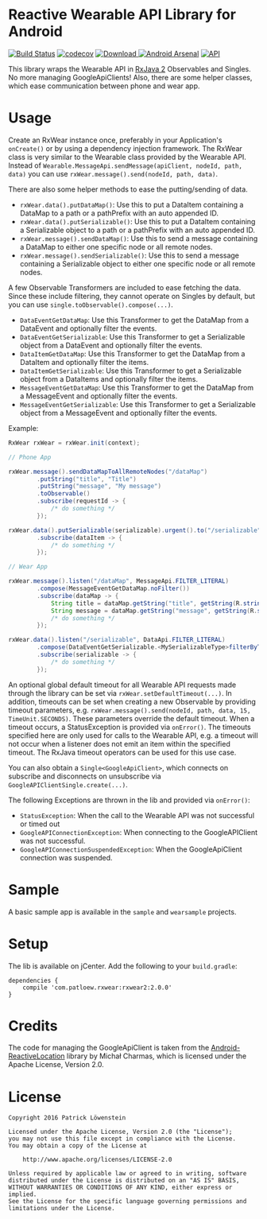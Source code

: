 # Reactive Wearable API Library for Android

[![Build Status](https://travis-ci.org/patloew/RxWear.svg?branch=2.x)](https://travis-ci.org/patloew/RxWear) [![codecov](https://codecov.io/gh/patloew/RxWear/branch/2.x/graph/badge.svg)](https://codecov.io/gh/patloew/RxWear/branch/2.x) [ ![Download](https://api.bintray.com/packages/patloew/maven/RxWear2/images/download.svg) ](https://bintray.com/patloew/maven/RxWear2/_latestVersion) [![Android Arsenal](https://img.shields.io/badge/Android%20Arsenal-RxWear-brightgreen.svg?style=flat)](http://android-arsenal.com/details/1/3271) [![API](https://img.shields.io/badge/API-9%2B-brightgreen.svg?style=flat)](https://android-arsenal.com/api?level=9)

This library wraps the Wearable API in [RxJava 2](https://github.com/ReactiveX/RxJava/tree/2.x) Observables and Singles. No more managing GoogleApiClients! Also, there are some helper classes, which ease communication between phone and wear app.

# Usage

Create an RxWear instance once, preferably in your Application's `onCreate()` or by using a dependency injection framework. The RxWear class is very similar to the Wearable class provided by the Wearable API. Instead of `Wearable.MessageApi.sendMessage(apiClient, nodeId, path, data)` you can use `rxWear.message().send(nodeId, path, data)`. 

There are also some helper methods to ease the putting/sending of data.
* `rxWear.data().putDataMap()`: Use this to put a DataItem containing a DataMap to a path or a pathPrefix with an auto appended ID. 
* `rxWear.data().putSerializable()`: Use this to put a DataItem containing a Serializable object to a path or a pathPrefix with an auto appended ID. 
* `rxWear.message().sendDataMap()`: Use this to send a message containing a DataMap to either one specific node or all remote nodes.
* `rxWear.message().sendSerializable()`: Use this to send a message containing a Serializable object to either one specific node or all remote nodes.

A few Observable Transformers are included to ease fetching the data. Since these include filtering, they cannot operate on Singles by default, but you can use `single.toObservable().compose(...)`.
* `DataEventGetDataMap`: Use this Transformer to get the DataMap from a DataEvent and optionally filter the events.
* `DataEventGetSerializable`: Use this Transformer to get a Serializable object from a DataEvent and optionally filter the events.
* `DataItemGetDataMap`: Use this Transformer to get the DataMap from a DataItem and optionally filter the items.
* `DataItemGetSerializable`: Use this Transformer to get a Serializable object from a DataItems and optionally filter the items.
* `MessageEventGetDataMap`: Use this Transformer to get the DataMap from a MessageEvent and optionally filter the events.
* `MessageEventGetSerializable`: Use this Transformer to get a Serializable object from a MessageEvent and optionally filter the events.

Example:

```java
RxWear rxWear = rxWear.init(context);

// Phone App

rxWear.message().sendDataMapToAllRemoteNodes("/dataMap")
	    .putString("title", "Title")
	    .putString("message", "My message")
	    .toObservable()
	    .subscribe(requestId -> {
	    	/* do something */
	    });

rxWear.data().putSerializable(serializable).urgent().to("/serializable")
        .subscribe(dataItem -> {
	        /* do something */
        });

// Wear App

rxWear.message().listen("/dataMap", MessageApi.FILTER_LITERAL)
        .compose(MessageEventGetDataMap.noFilter())
        .subscribe(dataMap -> {
            String title = dataMap.getString("title", getString(R.string.no_message));
            String message = dataMap.getString("message", getString(R.string.no_message_info));
            /* do something */
        });

rxWear.data().listen("/serializable", DataApi.FILTER_LITERAL)
        .compose(DataEventGetSerializable.<MySerializableType>filterByType(DataEvent.TYPE_CHANGED))
        .subscribe(serializable -> {
            /* do something */
        });

```

An optional global default timeout for all Wearable API requests made through the library can be set via `rxWear.setDefaultTimeout(...)`. In addition, timeouts can be set when creating a new Observable by providing timeout parameters, e.g. `rxWear.message().send(nodeId, path, data, 15, TimeUnit.SECONDS)`. These parameters override the default timeout. When a timeout occurs, a StatusException is provided via `onError()`. The timeouts specified here are only used for calls to the Wearable API, e.g. a timeout will not occur when a listener does not emit an item within the specified timeout. The RxJava timeout operators can be used for this use case.

You can also obtain a `Single<GoogleApiClient>`, which connects on subscribe and disconnects on unsubscribe via `GoogleAPIClientSingle.create(...)`.

The following Exceptions are thrown in the lib and provided via `onError()`:

* `StatusException`: When the call to the Wearable API was not successful or timed out
* `GoogleAPIConnectionException`: When connecting to the GoogleAPIClient was not successful.
* `GoogleAPIConnectionSuspendedException`: When the GoogleApiClient connection was suspended.

# Sample

A basic sample app is available in the `sample` and `wearsample` projects. 

# Setup

The lib is available on jCenter. Add the following to your `build.gradle`:

	dependencies {
	    compile 'com.patloew.rxwear:rxwear2:2.0.0'
	}

# Credits

The code for managing the GoogleApiClient is taken from the [Android-ReactiveLocation](https://github.com/mcharmas/Android-ReactiveLocation) library by Michał Charmas, which is licensed under the Apache License, Version 2.0.

# License

	Copyright 2016 Patrick Löwenstein

	Licensed under the Apache License, Version 2.0 (the "License");
	you may not use this file except in compliance with the License.
	You may obtain a copy of the License at

	    http://www.apache.org/licenses/LICENSE-2.0

	Unless required by applicable law or agreed to in writing, software
	distributed under the License is distributed on an "AS IS" BASIS,
	WITHOUT WARRANTIES OR CONDITIONS OF ANY KIND, either express or implied.
	See the License for the specific language governing permissions and
	limitations under the License.